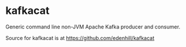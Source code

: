 kafkacat
========

Generic command line non-JVM Apache Kafka producer and consumer.

Source for kafkacat is at https://github.com/edenhill/kafkacat

